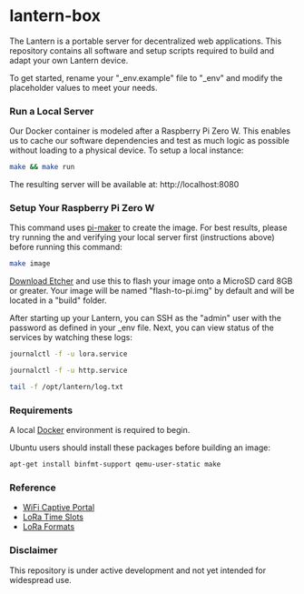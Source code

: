 # lantern-box

The Lantern is a portable server for decentralized web applications. This repository contains all software and setup scripts required to build and adapt your own Lantern device.

To get started, rename your "\_env.example" file to "\_env" and modify the placeholder values to meet your needs.

### Run a Local Server

Our Docker container is modeled after a Raspberry Pi Zero W. This enables us to cache our software dependencies and test as much logic as possible without loading to a physical device. To setup a local instance:

```bash
make && make run
```

The resulting server will be available at: http://localhost:8080

### Setup Your Raspberry Pi Zero W

This command uses [pi-maker](https://github.com/lantern-works/pi-maker) to create the image. For best results, please try running the and verifying your local server first (instructions above) before running this command:

```bash
make image
```


[Download Etcher](http://etcher.io) and use this to flash your image onto a MicroSD card 8GB or greater. Your image will be named "flash-to-pi.img" by default and will be located in a "build" folder.


After starting up your Lantern, you can SSH as the "admin" user with the password as defined in your \_env file. Next, you can view status of the services by watching these logs:

```bash
journalctl -f -u lora.service
```

```bash
journalctl -f -u http.service
```

```bash
tail -f /opt/lantern/log.txt
```


### Requirements

A local [Docker](https://www.docker.com/community-edition) environment is required to begin.

Ubuntu users should install these packages before building an image:
```bash
apt-get install binfmt-support qemu-user-static make
```

### Reference
- [WiFi Captive Portal](https://andrewwippler.com/2016/03/11/wifi-captive-portal/)
- [LoRa Time Slots](http://www.daveakerman.com/?p=1850)
- [LoRa Formats](https://www.open-electronics.org/using-lora-shield-in-packet-mode/)

### Disclaimer
This repository is under active development and not yet intended for widespread use.